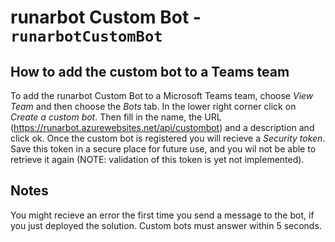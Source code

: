 # runarbot Custom Bot - `runarbotCustomBot`

## How to add the custom bot to a Teams team

To add the runarbot Custom Bot to a Microsoft Teams team, choose *View Team* and then choose the *Bots* tab. In the lower right corner click on *Create a custom bot*. Then fill in the name, the URL (https://runarbot.azurewebsites.net/api/custombot) and a description and click ok. Once the custom bot is registered you will recieve a _Security token_. Save this token in a secure place for future use, and you wil not be able to retrieve it again (NOTE: validation of this token is yet not implemented).

## Notes

You might recieve an error the first time you send a message to the bot, if you just deployed the solution. Custom bots must answer within 5 seconds.
